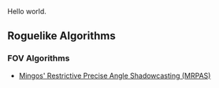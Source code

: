 Hello world.

## Roguelike Algorithms
### FOV Algorithms
- [Mingos' Restrictive Precise Angle Shadowcasting (MRPAS)](https://github.com/ZombiePointer/MRPAS-FOV-Algorithm)
